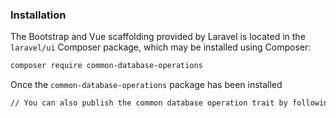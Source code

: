 ### Installation

The Bootstrap and Vue scaffolding provided by Laravel is located in the `laravel/ui` Composer package, which may be installed using Composer:

```bash
composer require common-database-operations
```

Once the `common-database-operations` package has been installed

```bash
// You can also publish the common database operation trait by following command...